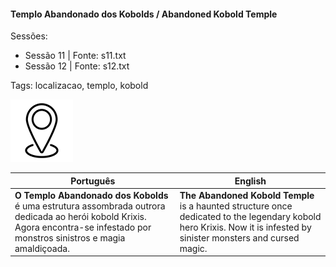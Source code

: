 
#### Templo Abandonado dos Kobolds / Abandoned Kobold Temple

Sessões:  
- Sessão 11 | Fonte: s11.txt  
- Sessão 12 | Fonte: s12.txt  

Tags: localizacao, templo, kobold

![Templo Abandonado dos Kobolds](docs/dm/-/locations/blank.png)

| Português                                                                                                                                                                       | English                                                                                                                                                              |
| ------------------------------------------------------------------------------------------------------------------------------------------------------------------------------- | -------------------------------------------------------------------------------------------------------------------------------------------------------------------- |
| **O Templo Abandonado dos Kobolds** é uma estrutura assombrada outrora dedicada ao herói kobold Krixis. Agora encontra-se infestado por monstros sinistros e magia amaldiçoada. | **The Abandoned Kobold Temple** is a haunted structure once dedicated to the legendary kobold hero Krixis. Now it is infested by sinister monsters and cursed magic. |

